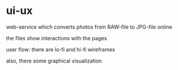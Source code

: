# ui-ux
web-service which converts photos from RAW-file to JPG-file online

the files show interactions with the pages

user flow:
there are lo-fi and hi-fi wireframes

also, there some graphical visualization
